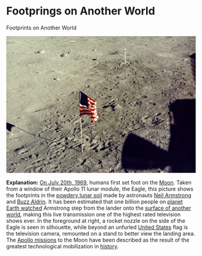 # Footprings on Another World

Footprints on Another World

![moontv_apollo11.jpeg](Footprings%20on%20Another%20World.assets/moontv_apollo11.jpeg)

**Explanation:**  [On July 20th, 1969](http://www.hq.nasa.gov/office/pao/History/ap11ann/introduction.htm), humans first set foot on the [Moon](http://seds.lpl.arizona.edu/nineplanets/nineplanets/luna.html). Taken from a window of their Apollo 11 lunar module, the Eagle, this picture shows the footprints in the [powdery lunar soil](https://apod.nasa.gov/apod/ap011110.html) made by astronauts [Neil Armstrong](http://www.hq.nasa.gov/office/pao/History/ap11ann/kippsphotos/5528.jpg) and [Buzz Aldrin](http://www.hq.nasa.gov/office/pao/History/ap11ann/kippsphotos/5390.jpg). It has been estimated that one billion people on [planet Earth watched](http://guinan.gsfc.nasa.gov/docs/heasarc/videos/historical.html) Armstrong step from the lander onto the [surface of another world](http://www.hq.nasa.gov/alsj/), making this live transmission one of the highest rated television shows ever. In the foreground at right, a rocket nozzle on the side of the Eagle is seen in silhouette, while beyond an unfurled [United States](http://aesp.nasa.okstate.edu/fieldguide/) flag is the television camera, remounted on a stand to better view the landing area. The [Apollo missions](http://www.ksc.nasa.gov/history/apollo/apollo.html) to the Moon have been described as the result of the greatest technological mobilization in [history](http://www.hq.nasa.gov/office/pao/History/).

